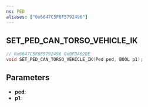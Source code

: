 ```yaml
---
ns: PED
aliases: ["0x6647C5F6F5792496"]
---
```

## SET_PED_CAN_TORSO_VEHICLE_IK

```c
// 0x6647C5F6F5792496 0x0FDA62DE
void SET_PED_CAN_TORSO_VEHICLE_IK(Ped ped, BOOL p1);
```

## Parameters
* **ped**: 
* **p1**: 

